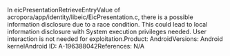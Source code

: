 In eicPresentationRetrieveEntryValue of acropora/app/identity/libeic/EicPresentation.c, there is a possible information disclosure due to a race condition. This could lead to local information disclosure with System execution privileges needed. User interaction is not needed for exploitation.Product: AndroidVersions: Android kernelAndroid ID: A-196388042References: N/A
